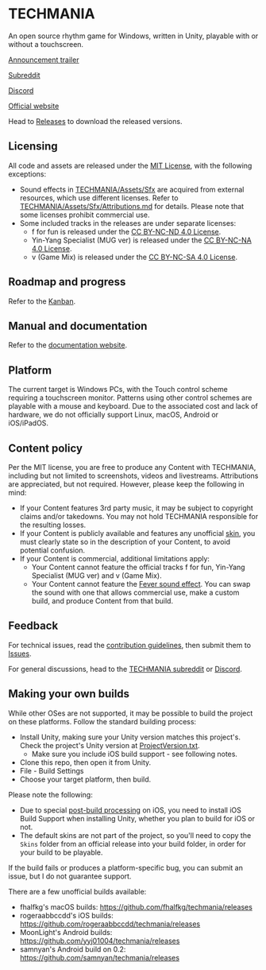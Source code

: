 # TECHMANIA
An open source rhythm game for Windows, written in Unity, playable with or without a touchscreen.

[Announcement trailer](https://www.youtube.com/watch?v=hcqb0Rwm1xY)

[Subreddit](https://www.reddit.com/r/TechMania/)

[Discord](https://discord.gg/K4Nf7AnAZt)

[Official website](https://techmania-team.herokuapp.com/)

Head to [Releases](https://github.com/techmania-team/techmania/releases) to download the released versions.

## Licensing
All code and assets are released under the [MIT License](LICENSE), with the following exceptions:
* Sound effects in [TECHMANIA/Assets/Sfx](TECHMANIA/Assets/Sfx) are acquired from external resources, which use different licenses. Refer to [TECHMANIA/Assets/Sfx/Attributions.md](TECHMANIA/Assets/Sfx/Attributions.md) for details. Please note that some licenses prohibit commercial use.
* Some included tracks in the releases are under separate licenses:
  * f for fun is released under the [CC BY-NC-ND 4.0 License](https://creativecommons.org/licenses/by-nc-nd/4.0/).
  * Yin-Yang Specialist (MUG ver) is released under the [CC BY-NC-NA 4.0 License](https://creativecommons.org/licenses/by-nc-sa/4.0/).
  * v (Game Mix) is released under the [CC BY-NC-SA 4.0 License](https://creativecommons.org/licenses/by-nc-sa/4.0/).

## Roadmap and progress
Refer to the [Kanban](https://github.com/techmania-team/techmania/projects/1).

## Manual and documentation
Refer to the [documentation website](https://techmania-team.github.io/techmania-docs/).

## Platform
The current target is Windows PCs, with the Touch control scheme requiring a touchscreen monitor. Patterns using other control schemes are playable with a mouse and keyboard. Due to the associated cost and lack of hardware, we do not officially support Linux, macOS, Android or iOS/iPadOS.

## Content policy
Per the MIT license, you are free to produce any Content with TECHMANIA, including but not limited to screenshots, videos and livestreams. Attributions are appreciated, but not required. However, please keep the following in mind:
* If your Content features 3rd party music, it may be subject to copyright claims and/or takedowns. You may not hold TECHMANIA responsible for the resulting losses.
* If your Content is publicly available and features any unofficial [skin](https://github.com/techmania-team/techmania-docs/blob/main/English/Skins.md), you must clearly state so in the description of your Content, to avoid potential confusion.
* If your Content is commercial, additional limitations apply:
  * Your Content cannot feature the official tracks f for fun, Yin-Yang Specialist (MUG ver) and v (Game Mix).
  * Your Content cannot feature the [Fever sound effect](TECHMANIA/Assets/Sfx/Fever.wav). You can swap the sound with one that allows commercial use, make a custom build, and produce Content from that build.

## Feedback
For technical issues, read the [contribution guidelines](CONTRIBUTING.md), then submit them to [Issues](https://github.com/techmania-team/techmania/issues).

For general discussions, head to the [TECHMANIA subreddit](https://www.reddit.com/r/techmania) or [Discord](https://discord.gg/K4Nf7AnAZt).

## Making your own builds
While other OSes are not supported, it may be possible to build the project on these platforms. Follow the standard building process:
* Install Unity, making sure your Unity version matches this project's. Check the project's Unity version at [ProjectVersion.txt](TECHMANIA/ProjectSettings/ProjectVersion.txt).
  * Make sure you include iOS build support - see following notes.
* Clone this repo, then open it from Unity.
* File - Build Settings
* Choose your target platform, then build.

Please note the following:
* Due to special [post-build processing](TECHMANIA/Assets/Editor/BuildPostProcessor.cs) on iOS, you need to install iOS Build Support when installing Unity, whether you plan to build for iOS or not.
* The default skins are not part of the project, so you'll need to copy the `Skins` folder from an official release into your build folder, in order for your build to be playable.

If the build fails or produces a platform-specific bug, you can submit an issue, but I do not guarantee support.

There are a few unofficial builds available:
* fhalfkg's macOS builds: https://github.com/fhalfkg/techmania/releases
* rogeraabbccdd's iOS builds: https://github.com/rogeraabbccdd/techmania/releases
* MoonLight's Android builds: https://github.com/yyj01004/techmania/releases
* samnyan's Android build on 0.2: https://github.com/samnyan/techmania/releases
